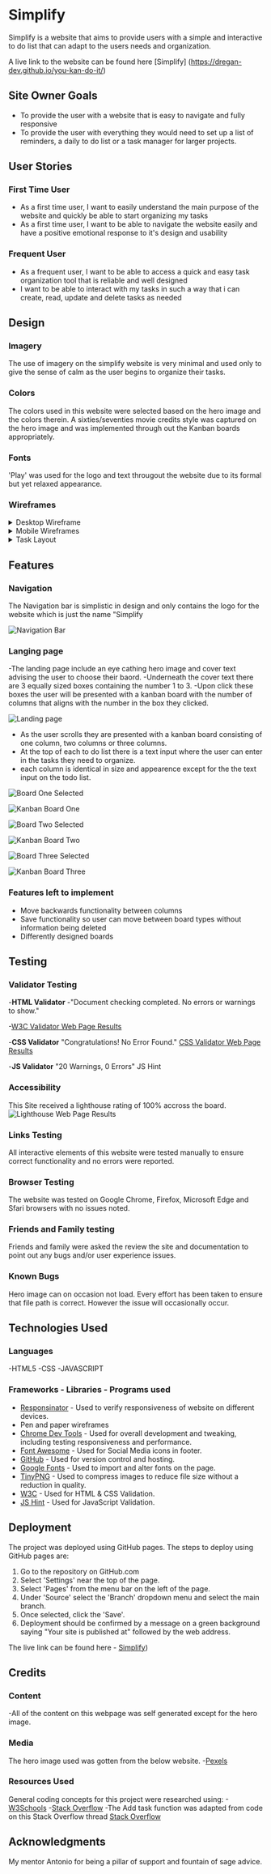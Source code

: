 # Simplify

Simplify is a website that aims to provide users with a simple and interactive to do list that can adapt to the users needs and organization. 

A live link to the website can be found here [Simplify] (https://dregan-dev.github.io/you-kan-do-it/)

## Site Owner Goals 
- To provide the user with a website that is easy to navigate and fully responsive
- To provide the user with everything they would need to set up a list of reminders, a daily to do list or a task manager for larger projects.

## User Stories 

### First Time User
- As a first time user, I want to easily understand the main purpose of the website and quickly be able to start organizing my tasks
- As a first time user, I want to be able to navigate the website easily and have a positive emotional response to it's design and usability

### Frequent User
- As a frequent user, I want to be able to access a quick and easy task organization tool that is reliable and well designed
- I want to be able to interact with my tasks in such a way that i can create, read, update and delete tasks as needed

## Design 

### Imagery 
The use of imagery on the simplify website is very minimal and used only to give the sense of calm as the user begins to organize their tasks.

### Colors
The colors used in this website were selected based on the hero image and the colors therein. A sixties/seventies movie credits style was captured on the hero image and was implemented through out the Kanban boards appropriately. 

### Fonts 
'Play' was used for the logo and text througout the website due to its formal but yet relaxed appearance.

### Wireframes 
<details>
  <summary>Desktop Wireframe</summary>
  
  ![Desktop Wireframe](./assets/images/simplify-wireframe-hero.jpg)
  ![Desktop Wireframe](./assets/images/simplify-board-one.jpg)
  ![Desktop Wireframe](./assets/images/simplify-board-two.jpg)
  ![Desktop Wireframe](./assets/images/simplify-board-three.jpg)
</details>
<details>
  <summary>Mobile Wireframes</summary>
  
  ![Mobile Wireframe](./assets/images/simplify-mobile-hero.jpg)
  ![Mobile Wireframe](./assets/images/simplify-mobile-board-one.jpg)
  ![Mobile Wireframe](./assets/images/simplify-mobile-board-two.jpg)
  ![Mobile Wireframe](./assets/images/simplify-mobile-board-three.jpg)
</details>
<details>
  <summary>Task Layout</summary>
  
  ![Task Layout Wireframe](./assets/images/simplify-task-layout.jpg)
</details>

## Features 

### Navigation 
The Navigation bar is simplistic in design and only contains the logo for the website which is just the name "Simplify

![Navigation Bar](./assets/images/simplify-header.png)

### Langing page
-The landing page include an eye cathing hero image and cover text advising the user to choose their baord. 
-Underneath the cover text there are 3 equally sized boxes containing the number 1 to 3. 
-Upon click these boxes the user will be presented with a kanban board with the number of columns that aligns with the number in the box they clicked.

![Landing page](./assets/images/simplify-hero-section.png)

- As the user scrolls they are presented with a kanban board consisting of one column, two columns or three columns.
- At the top of each to do list there is a text input where the user can enter in the tasks they need to organize.
- each column is identical in size and appearence except for the the text input on the todo list.

![Board One Selected](./assets/images/simplify-one-selected.png)

![Kanban Board One](./assets/images/simplify-one-column.png)

![Board Two Selected](./assets/images/simplify-twoo-selected.png)

![Kanban Board Two](./assets/images/simplify-two-columns.png)

![Board Three Selected](./assets/images/simplify-three-selected.png)

![Kanban Board Three](./assets/images/simplify-three-columns.png)

### Features left to implement
- Move backwards functionality between columns
- Save functionality so user can move between board types without information being deleted
- Differently designed boards

## Testing

### Validator Testing
-**HTML Validator**
-"Document checking completed. No errors or warnings to show."

-[W3C Validator Web Page Results](https://validator.w3.org/nu/?doc=https%3A%2F%2Fdregan-dev.github.io%2Fyou-kan-do-it%2F)

-**CSS Validator**
"Congratulations! No Error Found."
[CSS Validator Web Page Results](https://jigsaw.w3.org/css-validator/validator?uri=https%3A%2F%2Fdregan-dev.github.io%2Fyou-kan-do-it%2F&profile=css3svg&usermedium=all&warning=1&vextwarning=&lang=en)

-**JS Validator**
"20 Warnings, 0 Errors"
JS Hint

### Accessibility
This Site received a lighthouse rating of 100% accross the board. 
![Lighthouse Web Page Results](./assets/images/simplify-lighthouse-result.png)

### Links Testing
All interactive elements of this website were tested manually to ensure correct functionality and no errors were reported.

### Browser Testing
The website was tested on Google Chrome, Firefox, Microsoft Edge and Sfari browsers with no issues noted.

### Friends and Family testing 
Friends and family were asked the review the site and documentation to point out any bugs and/or user experience issues.

### Known Bugs
Hero image can on occasion not load. Every effort has been taken to ensure that file path is correct. However the issue will occasionally occur. 

## Technologies Used

### Languages
-HTML5
-CSS
-JAVASCRIPT

### Frameworks - Libraries - Programs used
- [Responsinator](http://www.responsinator.com/) - Used to verify responsiveness of website on different devices.
- Pen and paper wireframes
- [Chrome Dev Tools](https://developer.chrome.com/docs/devtools/) - Used for overall development and tweaking, including testing responsiveness and performance.
- [Font Awesome](https://fontawesome.com/) - Used for Social Media icons in footer.
- [GitHub](https://github.com/) - Used for version control and hosting.
- [Google Fonts](https://fonts.google.com/) - Used to import and alter fonts on the page.
- [TinyPNG](https://tinypng.com/) - Used to compress images to reduce file size without a reduction in quality.
- [W3C](https://www.w3.org/) - Used for HTML & CSS Validation.
- [JS Hint](https://jshint.com/) - Used for JavaScript Validation.


## Deployment

The project was deployed using GitHub pages. The steps to deploy using GitHub pages are:

1. Go to the repository on GitHub.com
2. Select 'Settings' near the top of the page.
3. Select 'Pages' from the menu bar on the left of the page.
4. Under 'Source' select the 'Branch' dropdown menu and select the main branch.
5. Once selected, click the 'Save'.
6. Deployment should be confirmed by a message on a green background saying "Your site is published at" followed by the web address.

The live link can be found here - [Simplify](https://dregan-dev.github.io/you-kan-do-it/))

## Credits

### Content
-All of the content on this webpage was self generated except for the hero image. 

### Media
 The hero image used was gotten from the below website.
 -[Pexels](www.pexels.com/)

### Resources Used
General coding concepts for this project were researched using:
-[W3Schools](https://www.w3schools.com/)
-[Stack Overflow](https://stackoverflow.com/)
-The Add task function was adapted from code on this Stack Overflow thread [Stack Overflow](https://stackoverflow.com/questions/7060750/detect-the-enter-key-in-a-text-input-field)

## Acknowledgments
My mentor Antonio for being a pillar of support and fountain of sage advice. 


